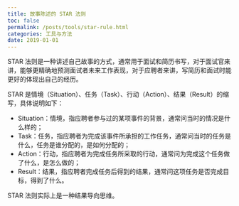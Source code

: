 ```yaml
---
title: 故事陈述的 STAR 法则
toc: false
permalink: /posts/tools/star-rule.html
categories: 工具与方法
date: 2019-01-01
---
```


STAR 法则是一种讲述自己故事的方式，通常用于面试和简历书写，对于面试官来讲，能够更精确地预测面试者未来工作表现，对于应聘者来讲，写简历和面试时能更好的体现出自己的经历。

STAR 是情境（Situation）、任务（Task）、行动（Action）、结果（Result）的缩写，具体说明如下：

+ Situation：情境，指应聘者参与过的某项事件的背景，通常问当时的情况是什么样的；
+ Task：任务，指应聘者为完成该事件所承担的工作任务，通常问当时的任务是什么，任务是谁分配的，是如何分配的；
+ Action：行动，指应聘者为完成任务所采取的行动，通常问为完成这个任务做了什么，是怎么做的；
+ Result：结果，指应聘者完成任务后得到的结果，通常问这项任务是否完成目标，得到了什么。

STAR 法则实际上是一种结果导向思维。
